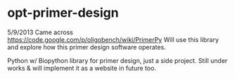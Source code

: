 opt-primer-design
=================

5/9/2013
Came across https://code.google.com/p/oligobench/wiki/PrimerPy 
Will use this library and explore how this primer design software operates.

Python w/ Biopython library for primer design, just a side project. Still under works &amp; will implement it as a website in future too.
